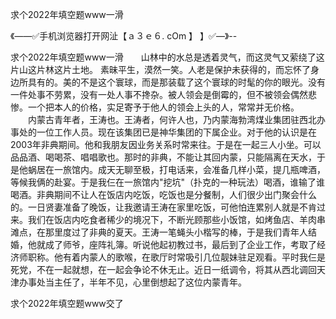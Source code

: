 求个2022年填空题www一滑

《——✅手机浏览器打开网沚【ａ３ｅ６. cOm 】 】✅—》--

求个2022年填空题www一滑　　山林中的水总是透着灵气，而这灵气又萦绕了这片山这片林这片土地。
	素昧平生，漠然一笑。人老是保护未获得的，而忘怀了身边所具有的。美的不是这个寰球，而是那装载了这个寰球的时髦的你的眼光。没有一件处事不劳累，没有一处人事不搀杂。被人领会是倒霉的，但不被领会偶然悲惨。一个把本人的价格，实足寄予于他人的领会上头的人，常常并无价格。
　　内蒙古青年者，王涛也。王涛者，何许人也，乃内蒙海勃湾煤业集团驻西北办事处的一位工作人员。现在该集团已是神华集团的下属企业。对于他的认识是在2003年非典期间。他和我朋友因业务关系时常来往。于是在一起三人小坐。可以品品酒、喝喝茶、唱唱歌也。那时的非典，不能让其回内蒙，只能隔离在天水，于是他蜗居在一旅馆内。成天无聊至极，打电话来，会准备几样小菜，提几瓶啤酒，等候我俩的赴宴。于是我仨在一旅馆内"挖坑"（扑克的一种玩法）喝酒，谁输了谁喝酒。非典期间不让人在饭店内吃饭，吃饭也是分餐制，人们很少出门聚会什么的。一日贤妻准备了晚饭，让我邀请王涛在家里吃饭，可他怕连累别人就是不肯过来。我们在饭店内吃食者稀少的境况下，不断光顾那些小饭馆，如烤鱼店、羊肉串滩点，在那里度过了非典的夏天。王涛一笔蝇头小楷写的棒，于是我们青年人结婚，他就成了师爷，座阵礼簿。听说他起初教过书，最后到了企业工作，考取了经济师职称。他有着内蒙人的歌喉，在歌厅时常吸引几位靓妹驻足观看。平时我仨是死党，不在一起就想，在一起会争论不休无止。近日一纸调令，将其从西北调回天津办事处当主任了，半年不见，心里倒想起了这位内蒙青年。





求个2022年填空题www交了
